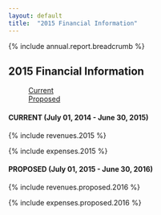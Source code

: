 ```yaml
---
layout: default
title:  "2015 Financial Information"
---
```

{% include annual.report.breadcrumb %}

## 2015 Financial Information

<dl class="tabs pill">
  <dd><a href="#current">Current</a></dd>
  <dd><a href="#proposed">Proposed</a></dd>
</dl>

<h4 class="subheader" id="current">CURRENT (July 01, 2014 - June 30, 2015)</h4>

{% include revenues.2015 %}

{% include expenses.2015 %}

<h4 class="subheader" id="proposed">PROPOSED (July 01, 2015 - June 30, 2016)</h4>

{% include revenues.proposed.2016 %}

{% include expenses.proposed.2016 %}
